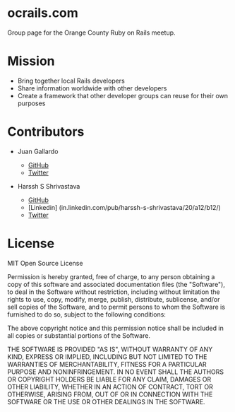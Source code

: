 ocrails.com
============

Group page for the Orange County Ruby on Rails meetup. 


Mission
============

* Bring together local Rails developers
* Share information worldwide with other developers
* Create a framework that other developer groups can reuse for their own purposes


Contributors
============

* Juan Gallardo
    * [GitHub](https://github.com/JGallardo)
    * [Twitter](https://twitter.com/JGallardo2600)  

* Harssh S Shrivastava
    * [GitHub](https://github.com/harsshhfs)
    * [Linkedin] (in.linkedin.com/pub/harssh-s-shrivastava/20/a12/b12/)
    * [Twitter](https://twitter.com/harssh219) 

License
============    

MIT Open Source License

Permission is hereby granted, free of charge, to any person obtaining a copy of this software and associated documentation files (the "Software"), to deal in the Software without restriction, including without limitation the rights to use, copy, modify, merge, publish, distribute, sublicense, and/or sell copies of the Software, and to permit persons to whom the Software is furnished to do so, subject to the following conditions:

The above copyright notice and this permission notice shall be included in all copies or substantial portions of the Software.

THE SOFTWARE IS PROVIDED "AS IS", WITHOUT WARRANTY OF ANY KIND, EXPRESS OR IMPLIED, INCLUDING BUT NOT LIMITED TO THE WARRANTIES OF MERCHANTABILITY, FITNESS FOR A PARTICULAR PURPOSE AND NONINFRINGEMENT. IN NO EVENT SHALL THE AUTHORS OR COPYRIGHT HOLDERS BE LIABLE FOR ANY CLAIM, DAMAGES OR OTHER LIABILITY, WHETHER IN AN ACTION OF CONTRACT, TORT OR OTHERWISE, ARISING FROM, OUT OF OR IN CONNECTION WITH THE SOFTWARE OR THE USE OR OTHER DEALINGS IN THE SOFTWARE.

